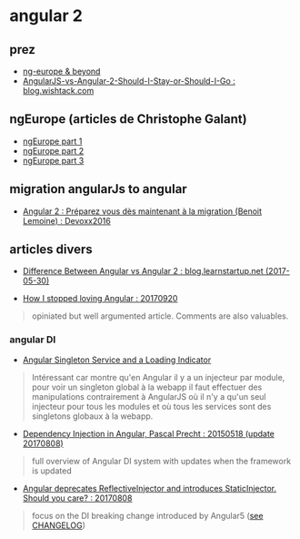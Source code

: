 # angular 2

## prez

- [ng-europe & beyond](http://angularjs.blogspot.fr/2014/10/ng-europe-angular-13-and-beyond.html)
- [AngularJS-vs-Angular-2-Should-I-Stay-or-Should-I-Go : blog.wishtack.com](http://www.blog.wishtack.com/single-post/2016/05/18/AngularJS-vs-Angular-2-Should-I-Stay-or-Should-I-Go)

## ngEurope (articles de Christophe Galant)
- [ngEurope part 1](http://blog.ebiznext.com/2014/11/04/angular-europe-ngeurope-2014-14/)
- [ngEurope part 2](http://blog.ebiznext.com/2014/11/13/angular-europe-ngeurope-2014-24/)
- [ngEurope part 3](http://blog.ebiznext.com/2014/11/17/angular-europe-ngeurope-2014-34/)

## migration angularJs to angular

- [Angular 2 : Préparez vous dès maintenant à la migration (Benoit Lemoine) : Devoxx2016](https://www.youtube.com/watch?v=5U4OasGuo0o&index=111&list=PLTbQvx84FrAS5clN9i8_LFUQxcMY7qXAO)

## articles divers

- [Difference Between Angular vs Angular 2 : blog.learnstartup.net (2017-05-30)](https://blog.learnstartup.net/p/difference-between-angular-vs-angular-2/)

- [How I stopped loving Angular : 20170920](https://codeburst.io/how-i-stopped-loving-angular-c2935f7378c4)

> opiniated but well argumented article. Comments are also valuables.

### angular DI

- [Angular Singleton Service and a Loading Indicator](https://medium.com/@weswhite/angular-singleton-service-and-a-loading-indicator-ca3cc7892722)

> Intéressant car montre qu'en Angular il y a un injecteur par module, pour voir un singleton global à la webapp il faut effectuer des manipulations contrairement à AngularJS où il n'y a qu'un seul injecteur pour tous les modules et où tous les services sont des singletons globaux à la webapp.

- [Dependency Injection in Angular, Pascal Precht : 20150518 (update 20170808)](https://blog.thoughtram.io/angular/2015/05/18/dependency-injection-in-angular-2.html)

> full overview of Angular DI system with updates when the framework is updated

- [Angular deprecates ReflectiveInjector and introduces StaticInjector. Should you care? : 20170808](https://blog.angularindepth.com/angular-introduces-staticinjector-should-you-care-4e059eca030c)

> focus on the DI breaking change introduced by Angular5 ([see CHANGELOG](https://github.com/angular/angular/blob/master/CHANGELOG.md#breaking-changes))
